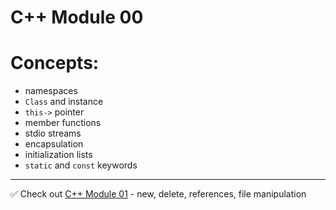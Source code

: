 # C++ Module 00
# Concepts:
- namespaces
- `Class` and instance
- `this->` pointer
- member functions
- stdio streams
- encapsulation
- initialization lists
- `static` and `const` keywords

-----

✅ Check out [C++ Module 01](https://github.com/ricvrdv/cpp-01) - new, delete, references, file manipulation
